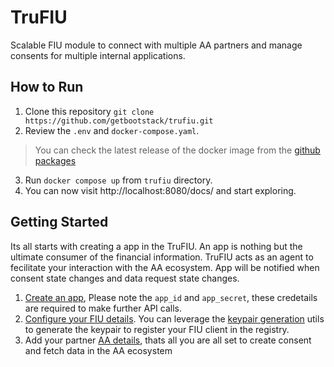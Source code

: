# TruFIU

Scalable FIU module to connect with multiple AA partners and manage consents for multiple internal applications.

## How to Run
1. Clone this repository `git clone https://github.com/getbootstack/trufiu.git`
2. Review the `.env` and `docker-compose.yaml`.
  > You can check the latest release of the docker image from the [github packages](https://github.com/orgs/getbootstack/packages/container/package/fiu-service)
3. Run `docker compose up` from `trufiu` directory.
4. You can now visit http://localhost:8080/docs/ and start exploring.

## Getting Started

Its all starts with creating a app in the TruFIU. An app is nothing but the ultimate consumer of the financial information. TruFIU acts as an agent to fecilitate your interaction with the AA ecosystem. App will be notified when consent state changes and data request state changes.

1. [Create an app]( http://localhost:8080/docs/#/App/post_v1_apps_), Please note the `app_id` and `app_secret`, these credetails are required to make further API calls.
2. [Configure your FIU details](http://localhost:8080/docs/#/Entities/post_v1_entities_). You can leverage the [keypair generation](http://localhost:8080/docs/#/Utils/get_v1_utils_keypair) utils to generate the keypair to register your FIU client in the registry.
3. Add your partner [AA details]( http://localhost:8080/docs/#/Entities/put_v1_entities__fiu_client_id__aa), thats all you are all set to create consent and fetch data in the AA ecosystem
